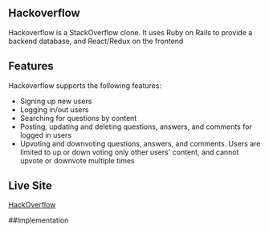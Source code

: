 ## Hackoverflow

Hackoverflow is a StackOverflow clone. It uses Ruby on Rails to provide a backend database, and React/Redux on the frontend

## Features

Hackoverflow supports the following features:

* Signing up new users
* Logging in/out users
* Searching for questions by content
* Posting, updating and deleting questions, answers, and comments for logged in users
* Upvoting and downvoting questions, answers, and comments. Users are limited to up or down voting only other users' content, and cannot upvote or downvote multiple times


## Live Site
[HackOverflow](https://aa-hack-overflow.herokuapp.com/#/)

##Implementation
